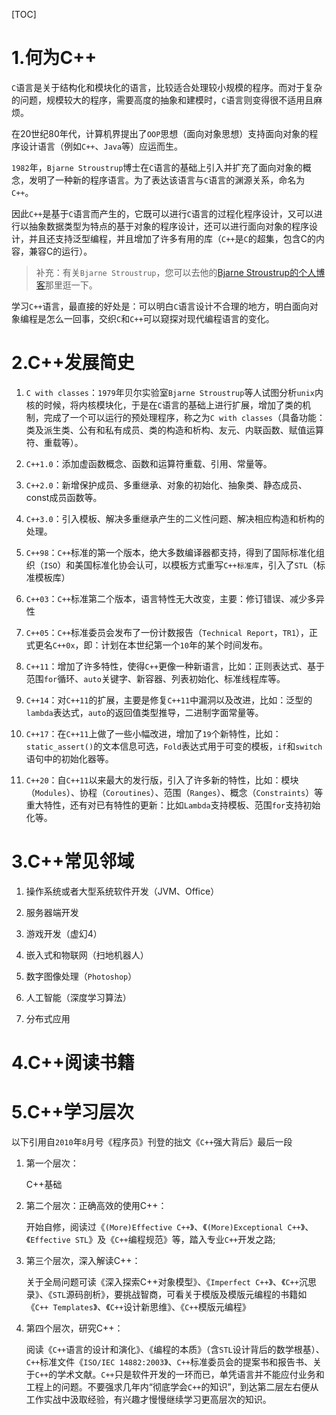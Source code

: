 [TOC]

# 1.何为C++

`C`语言是关于结构化和模块化的语言，比较适合处理较小规模的程序。而对于复杂的问题，规模较大的程序，需要高度的抽象和建模时，`C`语言则变得很不适用且麻烦。

在20世纪80年代，计算机界提出了`OOP`思想（面向对象思想）支持面向对象的程序设计语言（例如`C++`、`Java`等）应运而生。

`1982`年，`Bjarne Stroustrup`博士在`C`语言的基础上引入并扩充了面向对象的概念，发明了一种新的程序语言。为了表达该语言与`C`语言的渊源关系，命名为`C++`。

因此`C++`是基于`C`语言而产生的，它既可以进行`C`语言的过程化程序设计，又可以进行以抽象数据类型为特点的基于对象的程序设计，还可以进行面向对象的程序设计，并且还支持泛型编程，并且增加了许多有用的库（`C++`是`C`的超集，包含C的内容，兼容C的运行）。

> 补充：有关`Bjarne Stroustrup`，您可以去他的[Bjarne Stroustrup的个人博客](https://www.stroustrup.com/)那里逛一下。

学习`C++`语言，最直接的好处是：可以明白`C`语言设计不合理的地方，明白面向对象编程是怎么一回事，交织`C`和`C++`可以窥探对现代编程语言的变化。

# 2.C++发展简史

1. `C with classes`：`1979`年贝尔实验室`Bjarne Stroustrup`等人试图分析`unix`内核的时候，将内核模块化，于是在`C`语言的基础上进行扩展，增加了类的机制，完成了一个可以运行的预处理程序，称之为`C with classes`（具备功能：类及派生类、公有和私有成员、类的构造和析构、友元、内联函数、赋值运算符、重载等）。

2. `C++1.0`：添加虚函数概念、函数和运算符重载、引用、常量等。

3. `C++2.0`：新增保护成员、多重继承、对象的初始化、抽象类、静态成员、const成员函数等。

4. `C++3.0`：引入模板、解决多重继承产生的二义性问题、解决相应构造和析构的处理。

5. `C++98`：`C++`标准的第一个版本，绝大多数编译器都支持，得到了国际标准化组织（`ISO`）和美国标准化协会认可，以模板方式重写`C++标准库`，引入了`STL`（标准模板库）

6. `C++03`：`C++`标准第二个版本，语言特性无大改变，主要：修订错误、减少多异性

7. `C++05`：`C++`标准委员会发布了一份计数报告（`Technical Report`，`TR1`），正式更名`C++0x`，即：计划在本世纪第一个`10`年的某个时间发布。

8. `C++11`：增加了许多特性，使得`C++`更像一种新语言，比如：正则表达式、基于范围`for`循环、`auto`关键字、新容器、列表初始化、标准线程库等。

9. `C++14`：对`C++11`的扩展，主要是修复`C++11`中漏洞以及改进，比如：泛型的`lambda`表达式，`auto`的返回值类型推导，二进制字面常量等。

10. `C++17`：在`C++11`上做了一些小幅改进，增加了`19`个新特性，比如：`static_assert()`的文本信息可选，`Fold`表达式用于可变的模板，`if`和`switch`语句中的初始化器等。

11. `C++20`：自`C++11`以来最大的发行版，引入了许多新的特性，比如：模块（`Modules`）、协程（`Coroutines`）、范围（`Ranges`）、概念（`Constraints`）等重大特性，还有对已有特性的更新：比如`Lambda`支持模板、范围`for`支持初始化等。

# 3.C++常见邻域

1. 操作系统或者大型系统软件开发（JVM、Office）

2. 服务器端开发

3. 游戏开发（虚幻4）

4. 嵌入式和物联网（扫地机器人）

5. 数字图像处理（`Photoshop`）

6. 人工智能（深度学习算法）

7. 分布式应用

# 4.C++阅读书籍

# 5.C++学习层次

以下引用自`2010`年`8`月号《程序员》刊登的拙文《`C++`强大背后》最后一段

1. 第一个层次：
   
   C++基础

2. 第二个层次：正确高效的使用C++：
   
   开始自修，阅读过《`(More)Effective C++`》、《`(More)Exceptional C++`》、《`Effective STL`》及《`C++`编程规范》等，踏入专业`C++`开发之路;

3. 第三个层次，深入解读C++：
   
   关于全局问题可读《深入探索C++对象模型》、《`Imperfect C++`》、《`C++`沉思录》、《`STL`源码剖析》，要挑战智商，可看关于模版及模版元编程的书籍如《`C++ Templates`》、《`C++`设计新思维》、《`C++`模版元编程》

4. 第四个层次，研究C++：
   
   阅读《`C++`语言的设计和演化》、《编程的本质》（含`STL`设计背后的数学根基）、`C++`标准文件《`ISO/IEC 14882:2003`》、`C++`标准委员会的提案书和报告书、关于`C++`的学术文献。`C++`只是软件开发的一环而已，单凭语言并不能应付业务和工程上的问题。不要强求几年内“彻底学会`C++`的知识”，到达第二层左右便从工作实战中汲取经验，有兴趣才慢慢继续学习更高层次的知识。
